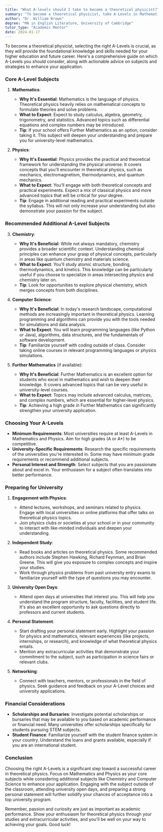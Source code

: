 ```yaml
---
title: "What A-levels should I take to become a theoretical physicist?"
summary: "To become a theoretical physicist, take A-Levels in Mathematics and Physics for essential foundational knowledge and skills for higher education."
author: "Dr. William Brown"
degree: "MA in English Literature, University of Cambridge"
tutor_type: "Academic Mentor"
date: 2024-01-17
---
```


To become a theoretical physicist, selecting the right A-Levels is crucial, as they will provide the foundational knowledge and skills needed for your higher education and future career. Here's a comprehensive guide on which A-Levels you should consider, along with actionable advice on subjects and strategies to enhance your application.

### Core A-Level Subjects

1. **Mathematics**:
   - **Why It's Essential**: Mathematics is the language of physics. Theoretical physics heavily relies on mathematical concepts to formulate theories and solve problems.
   - **What to Expect**: Expect to study calculus, algebra, geometry, trigonometry, and statistics. Advanced topics such as differential equations and complex numbers may be introduced.
   - **Tip**: If your school offers Further Mathematics as an option, consider taking it. This subject will deepen your understanding and prepare you for university-level mathematics.

2. **Physics**:
   - **Why It's Essential**: Physics provides the practical and theoretical framework for understanding the physical universe. It covers concepts that you'll encounter in theoretical physics, such as mechanics, electromagnetism, thermodynamics, and quantum mechanics.
   - **What to Expect**: You'll engage with both theoretical concepts and practical experiments. Expect a mix of classical physics and more advanced topics that will be critical for your degree.
   - **Tip**: Engage in additional reading and practical experiments outside the syllabus. This will not only increase your understanding but also demonstrate your passion for the subject.

### Recommended Additional A-Level Subjects

3. **Chemistry**:
   - **Why It's Beneficial**: While not always mandatory, chemistry provides a broader scientific context. Understanding chemical principles can enhance your grasp of physical concepts, particularly in areas like quantum chemistry and materials science.
   - **What to Expect**: You'll study atomic structure, bonding, thermodynamics, and kinetics. This knowledge can be particularly useful if you choose to specialize in areas intersecting physics and chemistry later on.
   - **Tip**: Look for opportunities to explore physical chemistry, which merges concepts from both disciplines.

4. **Computer Science**:
   - **Why It's Beneficial**: In today's research landscape, computational methods are increasingly important in theoretical physics. Learning programming and algorithms can provide you with the tools needed for simulations and data analysis.
   - **What to Expect**: You will learn programming languages (like Python or Java), algorithms, data structures, and the fundamentals of software development.
   - **Tip**: Familiarize yourself with coding outside of class. Consider taking online courses in relevant programming languages or physics simulations.

5. **Further Mathematics** (if available):
   - **Why It's Beneficial**: Further Mathematics is an excellent option for students who excel in mathematics and wish to deepen their knowledge. It covers advanced topics that can be very useful in university-level courses.
   - **What to Expect**: Topics may include advanced calculus, matrices, and complex numbers, which are essential for higher-level physics.
   - **Tip**: Achieving a high grade in Further Mathematics can significantly strengthen your university application.

### Choosing Your A-Levels

- **Minimum Requirements**: Most universities require at least A-Levels in Mathematics and Physics. Aim for high grades (A or A*) to be competitive.
- **University-Specific Requirements**: Research the specific requirements of the universities you're interested in. Some may have minimum grade requirements or recommend additional subjects.
- **Personal Interest and Strength**: Select subjects that you are passionate about and excel in. Your enthusiasm for a subject often translates into better performance.

### Preparing for University

1. **Engagement with Physics**:
   - Attend lectures, workshops, and seminars related to physics. Engage with local universities or online platforms that offer talks on theoretical physics topics.
   - Join physics clubs or societies at your school or in your community to interact with like-minded individuals and deepen your understanding.

2. **Independent Study**:
   - Read books and articles on theoretical physics. Some recommended authors include Stephen Hawking, Richard Feynman, and Brian Greene. This will give you exposure to complex concepts and inspire your studies.
   - Work through physics problems from past university entry exams to familiarize yourself with the type of questions you may encounter.

3. **University Open Days**:
   - Attend open days at universities that interest you. This will help you understand the program structure, faculty, facilities, and student life. It's also an excellent opportunity to ask questions directly to professors and current students.

4. **Personal Statement**:
   - Start drafting your personal statement early. Highlight your passion for physics and mathematics, relevant experiences (like projects, internships, or research), and knowledge of what theoretical physics entails. 
   - Mention any extracurricular activities that demonstrate your commitment to the subject, such as participation in science fairs or relevant clubs.

5. **Networking**:
   - Connect with teachers, mentors, or professionals in the field of physics. Seek guidance and feedback on your A-Level choices and university applications.

### Financial Considerations

- **Scholarships and Bursaries**: Investigate potential scholarships or bursaries that may be available to you based on academic performance or financial need. Many universities offer scholarships specifically for students pursuing STEM subjects.
- **Student Finance**: Familiarize yourself with the student finance system in your country. Understand the loans and grants available, especially if you are an international student.

### Conclusion

Choosing the right A-Levels is a significant step toward a successful career in theoretical physics. Focus on Mathematics and Physics as your core subjects while considering additional subjects like Chemistry and Computer Science to enhance your application. Engaging with the subject outside of the classroom, attending university open days, and preparing a strong personal statement will further solidify your chances of acceptance into a top university program.

Remember, passion and curiosity are just as important as academic performance. Show your enthusiasm for theoretical physics through your studies and extracurricular activities, and you'll be well on your way to achieving your goals. Good luck!
    